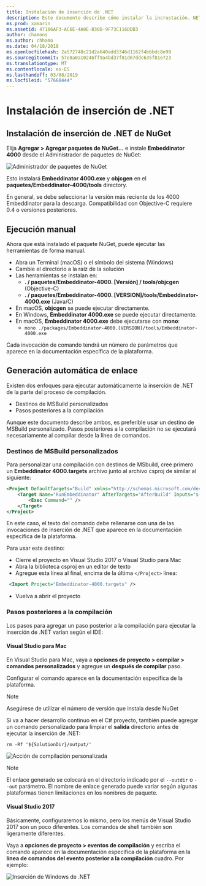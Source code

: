 ```yaml
---
title: Instalación de inserción de .NET
description: Este documento describe cómo instalar la incrustación. NET. Explica cómo ejecutar las herramientas a mano, cómo generar enlaces automáticamente, cómo usar destinos de MSBuild personalizados y los pasos posteriores a la compilación.
ms.prod: xamarin
ms.assetid: 47106AF3-AC6E-4A0E-B30B-9F73C116DDB3
author: chamons
ms.author: chhamo
ms.date: 04/18/2018
ms.openlocfilehash: 2a572748c21d2a640add3346d1162f4b6bdc8e99
ms.sourcegitcommit: 57e8a0a10246ff9a4bd37f01d67ddc635f81e723
ms.translationtype: MT
ms.contentlocale: es-ES
ms.lasthandoff: 03/08/2019
ms.locfileid: "57668444"
---
```

# <a name="installing-net-embedding"></a>Instalación de inserción de .NET

## <a name="installing-net-embedding-from-nuget"></a>Instalación de inserción de .NET de NuGet

Elija **Agregar > Agregar paquetes de NuGet...**  e instale **Embeddinator 4000** desde el Administrador de paquetes de NuGet:

![Administrador de paquetes de NuGet](images/visualstudionuget.png)

Esto instalará **Embeddinator 4000.exe** y **objcgen** en el **paquetes/Embeddinator-4000/tools** directory.

En general, se debe seleccionar la versión más reciente de los 4000 Embeddinator para la descarga. Compatibilidad con Objective-C requiere 0.4 o versiones posteriores.

## <a name="running-manually"></a>Ejecución manual

Ahora que está instalado el paquete NuGet, puede ejecutar las herramientas de forma manual.

- Abra un Terminal (macOS) o el símbolo del sistema (Windows)
- Cambie el directorio a la raíz de la solución
- Las herramientas se instalan en:
    - **. / paquetes/Embeddinator-4000. [Versión] / tools/objcgen** (Objective-C)
    - **. / paquetes/Embeddinator-4000. [VERSION]/tools/Embeddinator-4000.exe** (Java/C)
- En macOS, **objcgen** se puede ejecutar directamente.
- En Windows, **Embeddinator 4000.exe** se puede ejecutar directamente.
- En macOS, **Embeddinator 4000.exe** debe ejecutarse con **mono**:
    - `mono ./packages/Embeddinator-4000.[VERSION]/tools/Embeddinator-4000.exe`

Cada invocación de comando tendrá un número de parámetros que aparece en la documentación específica de la plataforma.

## <a name="automatic-binding-generation"></a>Generación automática de enlace

Existen dos enfoques para ejecutar automáticamente la inserción de .NET de la parte del proceso de compilación.

- Destinos de MSBuild personalizados
- Pasos posteriores a la compilación

Aunque este documento describe ambos, es preferible usar un destino de MSBuild personalizado. Pasos posteriores a la compilación no se ejecutará necesariamente al compilar desde la línea de comandos.

### <a name="custom-msbuild-targets"></a>Destinos de MSBuild personalizados

Para personalizar una compilación con destinos de MSbuild, cree primero un **Embeddinator 4000.targets** archivo junto al archivo csproj de similar al siguiente:

```xml
<Project DefaultTargets="Build" xmlns="http://schemas.microsoft.com/developer/msbuild/2003">
    <Target Name="RunEmbeddinator" AfterTargets="AfterBuild" Inputs="$(OutputPath)/$(AssemblyName).dll" Outputs="$(IntermediateOutputPath)/Embeddinator/$(AssemblyName).framework/$(AssemblyName)">
        <Exec Command="" />
    </Target>
</Project>
```

En este caso, el texto del comando debe rellenarse con una de las invocaciones de inserción de .NET que aparece en la documentación específica de la plataforma.

Para usar este destino:

- Cierre el proyecto en Visual Studio 2017 o Visual Studio para Mac
- Abra la biblioteca csproj en un editor de texto
- Agregue esta línea al final, encima de la última `</Project>` línea:

```xml
 <Import Project="Embeddinator-4000.targets" />
```

- Vuelva a abrir el proyecto

### <a name="post-build-steps"></a>Pasos posteriores a la compilación

Los pasos para agregar un paso posterior a la compilación para ejecutar la inserción de .NET varían según el IDE:

#### <a name="visual-studio-for-mac"></a>Visual Studio para Mac

En Visual Studio para Mac, vaya a **opciones de proyecto > compilar > comandos personalizados** y agregue un **después de compilar** paso.

Configurar el comando aparece en la documentación específica de la plataforma.

> [!NOTE]
> Asegúrese de utilizar el número de versión que instala desde NuGet

Si va a hacer desarrollo continuo en el C# proyecto, también puede agregar un comando personalizado para limpiar el **salida** directorio antes de ejecutar la inserción de .NET:

```shell
rm -Rf '${SolutionDir}/output/'
```

![Acción de compilación personalizada](images/visualstudiocustombuild.png)

> [!NOTE]
> El enlace generado se colocará en el directorio indicado por el `--outdir` o `--out` parámetro. El nombre de enlace generado puede variar según algunas plataformas tienen limitaciones en los nombres de paquete.

#### <a name="visual-studio-2017"></a>Visual Studio 2017

Básicamente, configuraremos lo mismo, pero los menús de Visual Studio 2017 son un poco diferentes. Los comandos de shell también son ligeramente diferentes.

Vaya a **opciones de proyecto > eventos de compilación** y escriba el comando aparece en la documentación específica de la plataforma en la **línea de comandos del evento posterior a la compilación** cuadro. Por ejemplo:

![Inserción de Windows de .NET](images/visualstudiowindows.png)
